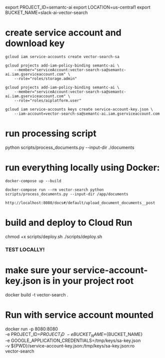 export PROJECT_ID=semantc-ai
export LOCATION=us-central1
export BUCKET_NAME=slack-ai-vector-search

<!-- # create and configure gcs bucket
gsutil mb -l us-central1 gs://slack-ai-vector-search -->

# create service account and download key
```
gcloud iam service-accounts create vector-search-sa

gcloud projects add-iam-policy-binding semantc-ai \
    --member="serviceAccount:vector-search-sa@semantc-ai.iam.gserviceaccount.com" \
    --role="roles/storage.admin"

gcloud projects add-iam-policy-binding semantc-ai \
    --member="serviceAccount:vector-search-sa@semantc-ai.iam.gserviceaccount.com" \
    --role="roles/aiplatform.user"

gcloud iam service-accounts keys create service-account-key.json \
    --iam-account=vector-search-sa@semantc-ai.iam.gserviceaccount.com
```

# run processing script
python scripts/process_documents.py --input-dir ./documents


# run everything locally using Docker:
```
docker-compose up --build
```
```
docker-compose run --rm vector-search python scripts/process_documents.py --input-dir /app/documents
```

```
http://localhost:8080/docs#/default/upload_document_documents__post
```

# build and deploy to Cloud Run
chmod +x scripts/deploy.sh
./scripts/deploy.sh



### TEST LOCALLY!
# make sure your service-account-key.json is in your project root
docker build -t vector-search .

# Run with service account mounted
docker run -p 8080:8080 \
  -e PROJECT_ID=${PROJECT_ID} \
  -e BUCKET_NAME=${BUCKET_NAME} \
  -e GOOGLE_APPLICATION_CREDENTIALS=/tmp/keys/sa-key.json \
  -v ${PWD}/service-account-key.json:/tmp/keys/sa-key.json:ro \
  vector-search